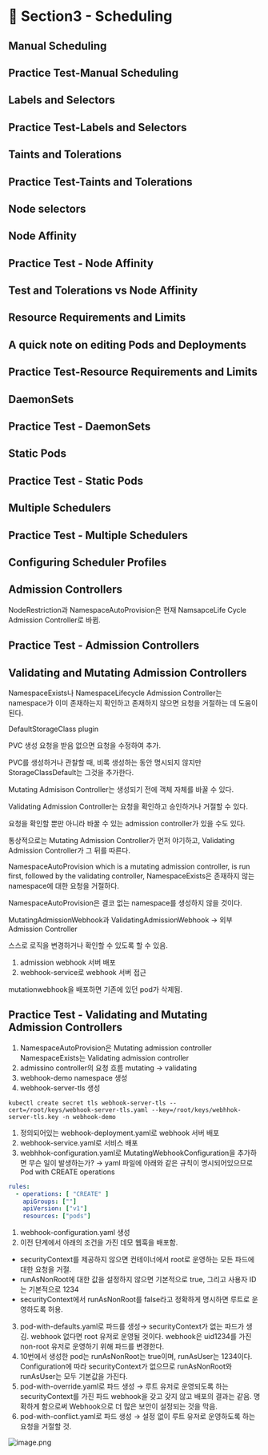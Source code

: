 # 🍨 Section3 - Scheduling

## Manual Scheduling


## Practice Test-Manual Scheduling


## Labels and Selectors


## Practice Test-Labels and Selectors


## Taints and Tolerations


## Practice Test-Taints and Tolerations


## Node selectors


## Node Affinity


## Practice Test - Node Affinity


## Test and Tolerations vs Node Affinity


## Resource Requirements and Limits


## A quick note on editing Pods and Deployments


## Practice Test-Resource Requirements and Limits


## DaemonSets


## Practice Test - DaemonSets


## Static Pods


## Practice Test - Static Pods


## Multiple Schedulers


## Practice Test - Multiple Schedulers


## Configuring Scheduler Profiles


## Admission Controllers


NodeRestriction과 NamespaceAutoProvision은 현재 NamsapceLife Cycle Admission Controller로 바뀜.


## Practice Test - Admission Controllers


## Validating and Mutating Admission Controllers


NamespaceExists나 NamespaceLifecycle Admission Controller는 namespace가 이미 존재하는지 확인하고 존재하지 않으면 요청을 거절하는 데 도움이 된다.


DefaultStorageClass plugin


PVC 생성 요청을 받음 없으면 요청을 수정하여 추가.


PVC를 생성하거나 관찰할 때, 비록 생성하는 동안 명시되지 않지만 StorageClassDefault는 그것을 추가한다.


Mutating Admisison Controller는 생성되기 전에 객체 자체를 바꿀 수 있다.


Validating Admission Controller는 요청을 확인하고 승인하거나 거절할 수 있다.


요청을 확인할 뿐만 아니라 바꿀 수 있는 admission controller가 있을 수도 있다.


통상적으로는 Mutating Admission Controller가 먼저 야기하고, Validating Admission Controller가 그 뒤를 따른다.


NamespaceAutoProvision which is a mutating admission controller, is run first, followed by the validating controller, NamespaceExists은 존재하지 않는 namespace에 대한 요청을 거절하다.


NamespaceAutoProvision은 결코 없는 namespace를 생성하지 않을 것이다.


MutatingAdmissionWebhook과 ValidatingAdmissionWebhook → 외부 Admission Controller


스스로 로직을 변경하거나 확인할 수 있도록 할 수 있음.

1. admission webhook 서버 배포
2. webhook-service로 webhook 서버 접근

mutationwebhook을 배포하면 기존에 있던 pod가 삭제됨.


## Practice Test - Validating and Mutating Admission Controllers

1. NamespaceAutoProvision은 Mutating admission controller
NamespaceExists는 Validating admission controller
2. admissino controller의 요청 흐름
mutating → validating
3. webhook-demo namespace 생성
4. webhook-server-tls 생성

```shell
kubectl create secret tls webhook-server-tls --cert=/root/keys/webhook-server-tls.yaml --key=/root/keys/webhhok-server-tls.key -n webhook-demo
```

1. 정의되어있는 webhook-deployment.yaml로 webhook 서버 배포
2. webhook-service.yaml로 서비스 배포
3. webhhok-configuration.yaml로 MutatingWebhookConfiguration을 추가하면 무슨 일이 발생하는가?
→ yaml 파일에 아래와 같은 규칙이 명시되어있으므로 Pod with CREATE operations

```yaml
rules:
  - operations: [ "CREATE" ]
    apiGroups: [""]
    apiVersion: ["v1"]
    resources: ["pods"]
```

1. webhook-configuration.yaml 생성
2. 이전 단계에서 아래의 조건을 가진 데모 웹훅을 배포함.
- securityContext를 제공하지 않으면 컨테이너에서 root로 운영하는 모든 파드에 대한 요청을 거절.
- runAsNonRoot에 대한 값을 설정하지 않으면 기본적으로 true, 그리고 사용자 ID는 기본적으로 1234
- securityContext에서 runAsNonRoot를 false라고 정확하게 명시하면 루트로 운영하도록 허용.
3. pod-with-defaults.yaml로 파드를 생성→ securityContext가 없는 파드가 생김.
webhook 없다면 root 유저로 운영될 것이다. webhook은 uid1234를 가진 non-root 유저로 운영하기 위해 파드를 변경한다.
4. 10번에서 생성한 pod는 runAsNonRoot는 true이며, runAsUser는 1234이다.
Configuration에 따라 securityContext가 없으므로 runAsNonRoot와 runAsUser는 모두 기본값을 가진다.
5. pod-with-override.yaml로 파드 생성 → 루트 유저로 운영되도록 하는 securityContext를 가진 파드
webhook을 갖고 갖지 않고 배포의 결과는 같음.
명확하게 함으로써 Webhook으로 더 많은 보안이 설정되는 것을 막음.
6. pod-with-conflict.yaml로 파드 생성 → 
설정 없이 루트 유저로 운영하도록 하는 요청을 거절할 것.

![image.png](https://prod-files-secure.s3.us-west-2.amazonaws.com/b2ea2032-00e9-4883-a13b-cb03cf5b2334/501c3b54-0de4-44d6-afe6-eca0c6373e4f/image.png?X-Amz-Algorithm=AWS4-HMAC-SHA256&X-Amz-Content-Sha256=UNSIGNED-PAYLOAD&X-Amz-Credential=ASIAZI2LB4665H5DR4Q6%2F20250509%2Fus-west-2%2Fs3%2Faws4_request&X-Amz-Date=20250509T140859Z&X-Amz-Expires=3600&X-Amz-Security-Token=IQoJb3JpZ2luX2VjEOb%2F%2F%2F%2F%2F%2F%2F%2F%2F%2FwEaCXVzLXdlc3QtMiJGMEQCIHGzyePKaJMqocvVn4i9K8zlDP4NbzOKYbEXX0V3g%2F03AiBPPbY8S%2FKdEUoXA%2BCl3FqCUfBEPOHnMFQirBdrSY2aQSqIBAiP%2F%2F%2F%2F%2F%2F%2F%2F%2F%2F8BEAAaDDYzNzQyMzE4MzgwNSIMozN2hZn94f6n3LtqKtwDYac%2B1zxO7RoY8CE29q4sB1zoLvkjl66d9sR%2FqQMnIF4yINC4uaSarIfocq6iHuOBLrq0r7j%2B%2BUig1I5vA3Iw%2Bxa62F7xqyM3bri1rgaArI0aC2SBoleIVxfq0YoYkTbvF4QSyKWIJ5Y0BtuguvLaHxLemTqKX%2BtOOSls94k2CSACFGvYT89KjARvxY1vDRVB%2FuuPneIfiMbd7e9FxepxYTHYgLzF5hOttEUboC7l%2F86R3mAFvMGffdkUY2x42ZfcluJtkzSemuBVZH37iO%2B2RRsgkitfULe3U8gCHApMXi8%2B6OrwW7s7PCVJYSeF1c2o0GRUYxoRQBf80ggbKxqOSdsW2%2B3c%2BaSHz0UMZK5tbVoQ%2BksgPJ28CUimbZqZekPt1vHxqgpEef92OhV73m3BFgK1%2Bjlhr1q%2B2tKEg5QsRhFCydv9VUwe9guxjAxRd8BcBbluLPVguRRCgHDWpktR0rI27hy%2BFybDQML%2B%2FrjXPov6o4knQ1VjIUYNxow7RDJxkXTVU2fo98egwSJ5vLQseE70D3GN%2B6hqS71j%2BWuS2WazC0eX6%2BwqTs%2BjmeA9oUwnJwxtO1shNVFIysmUkUMfpWZoYkhHDU8y2CjBdVVVmFV9MDYVjJqohpHX9FAwyof4wAY6pgHN1byAPb3aSuCAx2Mn7eZ0ng2%2FSq%2BGpBE3xSgVlytVKtI8tsG2%2F9Yo%2BrypjDPgc6DB8tb45VTKscwDUgaOcOjEKU9jMmgaqHRbyKef4uY7llFnh0udKwwf6XiWVkEvrcnCgRxGoYRD4m2ind5caYKBRg%2B33AmU48WPEE2ybJeiZ0KRNk4dQa%2BbmxB%2Bs55utnDb5fb4D2JZ5QHaRcWWZ3ARSqT6T5xm&X-Amz-Signature=be17c8f89dd84ae8484dc001fddfae101cc063b845331ea81832caa03e78ffc1&X-Amz-SignedHeaders=host&x-id=GetObject)


